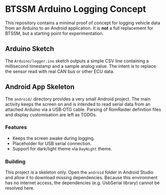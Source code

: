 # BTSSM Arduino Logging Concept

This repository contains a minimal proof of concept for logging vehicle data
from an Arduino to an Android application.  It is **not** a full replacement
for BTSSM, but a starting point for experimentation.

## Arduino Sketch

The `Arduino/logger.ino` sketch outputs a simple CSV line containing a
millisecond timestamp and a sample analog value.  The intent is to replace the
sensor read with real CAN bus or other ECU data.

## Android App Skeleton

The `android/` directory provides a very small Android project.  The main
activity keeps the screen on and is intended to read serial data from an
attached Arduino via a USB‐OTG cable.  Parsing of RomRaider definition files
and display customisation are left as TODOs.

### Features

* Keeps the screen awake during logging.
* Placeholder for USB serial connection.
* Support for dark/light theme via `DayNight` theme.

### Building

This project is a skeleton only.  Open the `android` folder in Android Studio
and allow it to download missing dependencies.  Because this environment has no
internet access, the dependencies (e.g. UsbSerial library) cannot be resolved
here.
